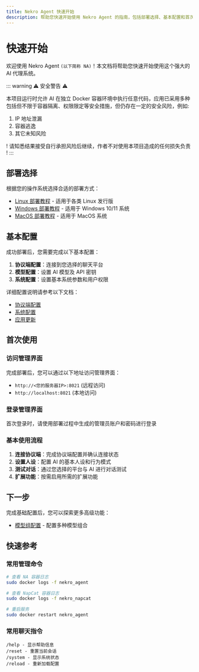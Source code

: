 ```yaml
---
title: Nekro Agent 快速开始
description: 帮助您快速开始使用 Nekro Agent 的指南，包括部署选择、基本配置和首次使用的详细步骤
---
```


# 快速开始

欢迎使用 Nekro Agent `(以下简称 NA)`！本文档将帮助您快速开始使用这个强大的 AI 代理系统。

::: warning ⚠ 安全警告 ⚠

本项目运行时允许 AI 在独立 Docker 容器环境中执行任意代码，应用已采用多种包括但不限于容器隔离、权限限定等安全措施，但仍存在一定的安全风险，例如:

1. IP 地址泄漏
2. 容器逃逸
3. 其它未知风险

! 请知悉结果接受自行承担风险后继续，作者不对使用本项目造成的任何损失负责 !
:::

## 部署选择

根据您的操作系统选择合适的部署方式：

- [Linux 部署教程](/docs/02_quick_start/deploy/linux) - 适用于各类 Linux 发行版
- [Windows 部署教程](/docs/02_quick_start/deploy/windows) - 适用于 Windows 10/11 系统
- [MacOS 部署教程](/docs/02_quick_start/deploy/macos) - 适用于 MacOS 系统

## 基本配置

成功部署后，您需要完成以下基本配置：

1. **协议端配置**：连接到您选择的聊天平台
2. **模型配置**：设置 AI 模型及 API 密钥
3. **系统配置**：设置基本系统参数和用户权限

详细配置说明请参考以下文档：

- [协议端配置](/docs/02_quick_start/config/protocol)
- [系统配置](/docs/02_quick_start/config/system)
- [应用更新](/docs/02_quick_start/config/update)

## 首次使用

### 访问管理界面

完成部署后，您可以通过以下地址访问管理界面：

- `http://<您的服务器IP>:8021` (远程访问)
- `http://localhost:8021` (本地访问)

### 登录管理界面

首次登录时，请使用部署过程中生成的管理员账户和密码进行登录

### 基本使用流程

1. **连接协议端**：完成协议端配置并确认连接状态
2. **设置人设**：配置 AI 的基本人设和行为模式
3. **测试对话**：通过您选择的平台与 AI 进行对话测试
4. **扩展功能**：按需启用所需的扩展功能

## 下一步

完成基础配置后，您可以探索更多高级功能：

- [模型组配置](/docs/03_advanced/model_config) - 配置多种模型组合

## 快速参考

### 常用管理命令

```bash
# 查看 NA 容器日志
sudo docker logs -f nekro_agent

# 查看 NapCat 容器日志
sudo docker logs -f nekro_napcat

# 重启服务
sudo docker restart nekro_agent
```

### 常用聊天指令

```
/help - 显示帮助信息
/reset - 重置当前会话
/system - 显示系统状态
/reload - 重新加载配置
```

